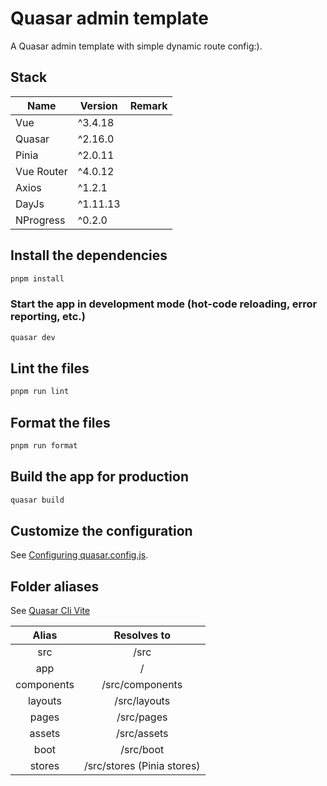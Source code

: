 # Quasar admin template

A Quasar admin template with simple dynamic route config:).

## Stack

| Name       | Version  | Remark |
|------------|----------|--------|
| Vue        | ^3.4.18  |        |
| Quasar     | ^2.16.0  |        |
| Pinia      | ^2.0.11  |        |
| Vue Router | ^4.0.12  |        |
| Axios      | ^1.2.1   |        |
| DayJs      | ^1.11.13 |        |
| NProgress  | ^0.2.0   |        |

## Install the dependencies

```bash
pnpm install
```

### Start the app in development mode (hot-code reloading, error reporting, etc.)

```bash
quasar dev
```

## Lint the files

```bash
pnpm run lint
```

## Format the files

```bash
pnpm run format
```

## Build the app for production

```bash
quasar build
```

## Customize the configuration

See [Configuring quasar.config.js](https://v2.quasar.dev/quasar-cli-vite/quasar-config-js).

## Folder aliases

See [Quasar Cli Vite](https://quasar.dev/quasar-cli-vite/handling-vite#folder-aliases)

|   Alias    |        Resolves to         |
|:----------:|:--------------------------:|
|    src     |            /src            |
|    app     |             /              |
| components |      /src/components       |
|  layouts   |        /src/layouts        |
|   pages    |         /src/pages         |
|   assets   |        /src/assets         |
|    boot    |         /src/boot          |
|   stores   | /src/stores (Pinia stores) |
